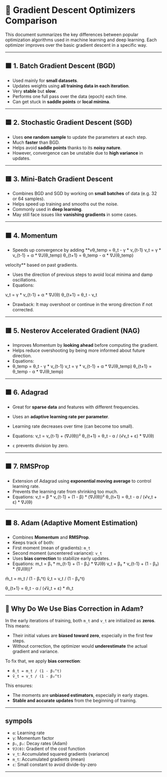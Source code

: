# 🧠 Gradient Descent Optimizers Comparison

This document summarizes the key differences between popular optimization algorithms used in machine learning and deep learning. Each optimizer improves over the basic gradient descent in a specific way.

---

## 🟩 1. Batch Gradient Descent (BGD)
- Used mainly for **small datasets**.
- Updates weights using **all training data in each iteration**.
- Very **stable** but **slow**.
- Performs one full pass over the data (epoch) each time.
- Can get stuck in **saddle points** or **local minima**.

---

## 🟦 2. Stochastic Gradient Descent (SGD)
- Uses **one random sample** to update the parameters at each step.
- Much **faster** than BGD.
- Helps avoid **saddle points** thanks to its **noisy nature**.
- However, convergence can be unstable due to **high variance** in updates.

---

## 🟨 3. Mini-Batch Gradient Descent
- Combines BGD and SGD by working on **small batches** of data (e.g. 32 or 64 samples).
- Helps speed up training and smooths out the noise.
- Commonly used in **deep learning**.
- May still face issues like **vanishing gradients** in some cases.

---

## 🟧 4. Momentum
- Speeds up convergence by adding **vθ_temp = θ_t - γ * v_{t-1}
v_t = γ * v_{t-1} + α * ∇J(θ_temp)
θ_{t+1} = θ_temp - α * ∇J(θ_temp)

velocity** based on past gradients.
- Uses the direction of previous steps to avoid local minima and damp oscillations.
- Equations:

v_t = γ * v_{t-1} + α * ∇J(θ)
θ_{t+1} = θ_t - v_t

- Drawback: It may overshoot or continue in the wrong direction if not corrected.
---
## 🟥 5. Nesterov Accelerated Gradient (NAG)
- Improves Momentum by **looking ahead** before computing the gradient.
- Helps reduce overshooting by being more informed about future direction.
- Equations:
- θ_temp = θ_t - γ * v_{t-1}
v_t = γ * v_{t-1} + α * ∇J(θ_temp)
θ_{t+1} = θ_temp - α * ∇J(θ_temp)
---
## 🟪 6. Adagrad
- Great for **sparse data** and features with different frequencies.
- Uses an **adaptive learning rate per parameter**.
- Learning rate decreases over time (can become too small).
- Equations:
v_t = v_{t-1} + (∇J(θ))²
θ_{t+1} = θ_t - α / (√v_t + ε) * ∇J(θ)

- `ε` prevents division by zero.

---

## 🟫 7. RMSProp
- Extension of Adagrad using **exponential moving average** to control learning rate.
- Prevents the learning rate from shrinking too much.
- Equations:
v_t = β * v_{t-1} + (1 - β) * (∇J(θ))²
θ_{t+1} = θ_t - α / (√v_t + ε) * ∇J(θ)


---

## 🟩 8. Adam (Adaptive Moment Estimation)
- Combines **Momentum** and **RMSProp**.
- Keeps track of both:
- First moment (mean of gradients): `m_t`
- Second moment (uncentered variance): `v_t`
- Uses **bias correction** to stabilize early updates.
- Equations:
m_t = β₁ * m_{t-1} + (1 - β₁) * ∇J(θ)
v_t = β₂ * v_{t-1} + (1 - β₂) * (∇J(θ))²

m̂_t = m_t / (1 - β₁^t)
v̂_t = v_t / (1 - β₂^t)

θ_{t+1} = θ_t - α / (√v̂_t + ε) * m̂_t


---

## 🧩 Why Do We Use Bias Correction in Adam?

In the early iterations of training, both `m_t` and `v_t` are initialized as **zeros**. This means:

- Their initial values are **biased toward zero**, especially in the first few steps.
- Without correction, the optimizer would **underestimate** the actual gradient and variance.

To fix that, we apply **bias correction**:

- `m̂_t = m_t / (1 - β₁^t)`
- `v̂_t = v_t / (1 - β₂^t)`

This ensures:
- The moments are **unbiased estimators**, especially in early stages.
- **Stable and accurate updates** from the beginning of training.

---

## sympols
- `α`: Learning rate  
- `γ`: Momentum factor  
- `β₁`, `β₂`: Decay rates (Adam)  
- `∇J(θ)`: Gradient of the cost function  
- `v_t`: Accumulated squared gradients (variance)  
- `m_t`: Accumulated gradients (mean)  
- `ε`: Small constant to avoid divide-by-zero  
---
